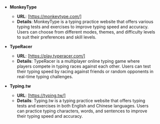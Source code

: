 - **MonkeyType**
  - **URL**: [https://monkeytype.com/]
  - **Details**: MonkeyType is a typing practice website that offers various typing tests and exercises to improve typing speed and accuracy. Users can choose from different modes, themes, and difficulty levels to suit their preferences and skill levels.

- **TypeRacer**
  - **URL**: [https://play.typeracer.com/]
  - **Details**: TypeRacer is a multiplayer online typing game where players compete in typing races against each other. Users can test their typing speed by racing against friends or random opponents in real-time typing challenges.

- **Typing.tw**
  - **URL**: [https://typing.tw/]
  - **Details**: Typing.tw is a typing practice website that offers typing tests and exercises in both English and Chinese languages. Users can practice typing characters, words, and sentences to improve their typing speed and accuracy.
